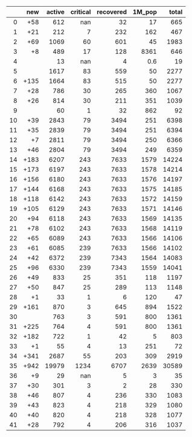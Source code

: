 |    |   new |   active |   critical |   recovered |   1M_pop |   total |
|---:|------:|---------:|-----------:|------------:|---------:|--------:|
|  0 |   +58 |      612 |        nan |          32 |     17   |     665 |
|  1 |   +21 |      212 |          7 |         232 |    162   |     467 |
|  2 |   +69 |     1069 |         60 |         601 |     45   |    1983 |
|  3 |    +8 |      489 |         17 |         128 |   8361   |     646 |
|  4 |       |       13 |        nan |           4 |      0.6 |      19 |
|  5 |       |     1617 |         83 |         559 |     50   |    2277 |
|  6 |  +135 |     1664 |         83 |         515 |     50   |    2277 |
|  7 |   +28 |      786 |         30 |         265 |    360   |    1067 |
|  8 |   +26 |      814 |         30 |         211 |    351   |    1039 |
|  9 |       |       60 |          1 |          32 |    862   |      92 |
| 10 |   +39 |     2843 |         79 |        3494 |    251   |    6398 |
| 11 |   +35 |     2839 |         79 |        3494 |    251   |    6394 |
| 12 |    +7 |     2811 |         79 |        3494 |    250   |    6366 |
| 13 |   +46 |     2804 |         79 |        3494 |    249   |    6359 |
| 14 |  +183 |     6207 |        243 |        7633 |   1579   |   14224 |
| 15 |  +173 |     6197 |        243 |        7633 |   1578   |   14214 |
| 16 |  +156 |     6180 |        243 |        7633 |   1576   |   14197 |
| 17 |  +144 |     6168 |        243 |        7633 |   1575   |   14185 |
| 18 |  +118 |     6142 |        243 |        7633 |   1572   |   14159 |
| 19 |  +105 |     6129 |        243 |        7633 |   1571   |   14146 |
| 20 |   +94 |     6118 |        243 |        7633 |   1569   |   14135 |
| 21 |   +78 |     6102 |        243 |        7633 |   1568   |   14119 |
| 22 |   +65 |     6089 |        243 |        7633 |   1566   |   14106 |
| 23 |   +61 |     6085 |        239 |        7633 |   1566   |   14102 |
| 24 |   +42 |     6372 |        239 |        7343 |   1564   |   14083 |
| 25 |   +96 |     6330 |        239 |        7343 |   1559   |   14041 |
| 26 |   +49 |      833 |         25 |         351 |    118   |    1197 |
| 27 |   +50 |      847 |         25 |         289 |    113   |    1148 |
| 28 |    +1 |       33 |          1 |           6 |    120   |      47 |
| 29 |  +161 |      870 |          3 |         645 |    894   |    1522 |
| 30 |       |      763 |          3 |         591 |    800   |    1361 |
| 31 |  +225 |      764 |          4 |         591 |    800   |    1361 |
| 32 |  +182 |      722 |          1 |          42 |      5   |     803 |
| 33 |    +1 |       55 |          4 |          13 |    251   |      72 |
| 34 |  +341 |     2687 |         55 |         203 |    309   |    2919 |
| 35 |  +942 |    19979 |       1234 |        6707 |   2639   |   30589 |
| 36 |    +9 |       29 |        nan |           5 |      3   |      35 |
| 37 |   +30 |      301 |          3 |           2 |     28   |     330 |
| 38 |   +46 |      807 |          4 |         236 |    330   |    1083 |
| 39 |   +43 |      823 |          4 |         218 |    329   |    1080 |
| 40 |   +40 |      820 |          4 |         218 |    328   |    1077 |
| 41 |   +28 |      792 |          4 |         206 |    316   |    1037 |